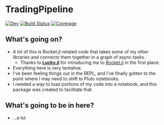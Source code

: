 # TradingPipeline

[![Dev](https://img.shields.io/badge/docs-dev-blue.svg)](https://g-gundam.github.io/TradingPipeline.jl/dev/)
[![Build Status](https://github.com/g-gundam/TradingPipeline.jl/actions/workflows/CI.yml/badge.svg?branch=main)](https://github.com/g-gundam/TradingPipeline.jl/actions/workflows/CI.yml?query=branch%3Amain)
[![Coverage](https://codecov.io/gh/g-gundam/TradingPipeline.jl/branch/main/graph/badge.svg)](https://codecov.io/gh/g-gundam/TradingPipeline.jl)

## What's going on?

- A lot of this is Rocket.jl-related code that takes some of my other libraries and connects them together in a graph of async tasks.
  + Thanks to **[Lucky.jl](https://github.com/oliviermilla/Lucky.jl)** for introducing me to [Rocket.jl](https://github.com/ReactiveBayes/Rocket.jl) in the first place.
- Everything here is very tentative.
- I've been feeling things out in the REPL, and I've finally gotten to the point where I may need to shift to Pluto notebooks.
- I needed a way to load portions of my code into a notebook, and this package was created to facilitate that.

## What's going to be in here?

- ...a lot
